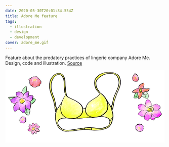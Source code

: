 ```yaml
---
date: 2020-05-30T20:01:34.554Z
title: Adore Me feature
tags:
  - illustration
  - design
  - development
cover: adore_me.gif
---
```

Feature about the predatory practices of lingerie company Adore Me. Design, code and illustration. [Source](https://www.bloomberg.com/features/2016-adore-me/)

![bra](demon-bra2.gif "bra")